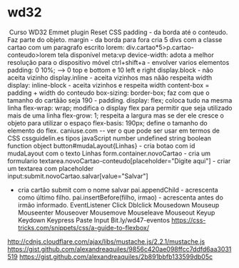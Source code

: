 # wd32


​
Curso WD32
Emmet plugin
Reset CSS
padding - da borda até o conteudo. Faz parte do objeto.
margin - da borda para fora
cria 5 divs com a classe cartao com um paragrafo escrito lorem:
div.cartao*5>p.cartao-conteudo>lorem
tela disponível
meta:vp
<meta name="viewport" content="width=device-width">
device-width: adota a melhor resolução para o dispositivo móvel
ctrl+shift+a - envolver varios elementos
padding: 0 10%; --> 0 top e bottom e 10 left e right
display.block - não aceita vizinho
display.inline - aceita vizinhos mas nãão respeita width
display: inline-block - aceita vizinhos e respeita width
content-box = padding + width do conteudo
box-sizing: border-box; faz com que o tamanho do cartãão seja 190 - padding.
display: flex; coloca tudo na mesma linha
flex-wrap: wrap; modifica o display flex para permitir que seja utilizado mais de uma linha
flex-grow: 1; respeita a largura mas se der ele cresce o objeto para utilizar o espaço
flex-basis: 190px; define o tamanho do elemento do flex.
caniuse.com -- ver o que pode ser usar em termos de CSS
cssguidelin.es
tipos javaScript
number
undefined
string
boolean
function
object
button#mudaLayout{Linhas} - cria botao com id mudaLayout com o texto Linhas
form.container.novoCartao - cria um formulario
textarea.novoCartao-conteudo[placeholder="Digite aqui"] - criar um textarea com placeholder
input:submit.novoCartao.salvar[value="Salvar"]
- cria cartão submit com o nome salvar
pai.appendChild - acrescenta como último filho.
pai.insertBefore(filho, irmao) - acrescenta antes do irmão informado.
EventListener
Click
Dblclick
Mousedown
Mouseup
Mouseenter
Mouseover
Mousemove
Mouseleave
Mouseout
Keyup
Keydown
Keypress
Paste
Input
Bit.ly/wd47-eventos
https://css-tricks.com/snippets/css/a-guide-to-flexbox/

http://cdnjs.cloudflare.com/ajax/libs/mustache.js/2.2.1/mustache.js
https://gist.github.com/alexandreaquiles/9856c420ae098ffcc7ddfd6aa3031519
https://gist.github.com/alexandreaquiles/2b891bbfb133599db05c